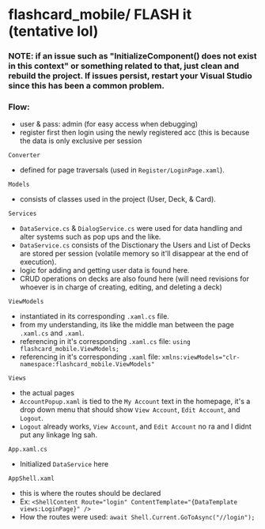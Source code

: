 # flashcard_mobile/ FLASH it (tentative lol)
### NOTE: if an issue such as "InitializeComponent() does not exist in this context" or something related to that, just clean and rebuild the project. If issues persist, restart your Visual Studio since this has been a common problem.

### Flow:
- user & pass: admin (for easy access when debugging)
- register first then login using the newly registered acc (this is because the data is only exclusive per session 

`Converter`
- defined for page traversals (used in `Register/LoginPage.xaml`).

`Models`
- consists of classes used in the project (User, Deck, & Card).

`Services`
- `DataService.cs` & `DialogService.cs` were used for data handling and alter systems such as pop ups and the like.
- `DataService.cs` consists of the Disctionary the Users and List of Decks are stored per session (volatile memory so it'll disappear at the end of execution).
- logic for adding and getting user data is found here.
- CRUD operations on decks are also found here (will need revisions for whoever is in charge of creating, editing, and deleting a deck)

`ViewModels`
- instantiated in its corresponding `.xaml.cs` file.
- from my understanding, its like the middle man between the page `.xaml.cs` and `.xaml`.
- referencing in it's corresponding `.xaml.cs` file: `using flashcard_mobile.ViewModels;`
- referencing in it's corresponding `.xaml` file: `xmlns:viewModels="clr-namespace:flashcard_mobile.ViewModels"`

`Views`
- the actual pages
- `AccountPopup.xaml` is tied to the `My Account` text in the homepage, it's a drop down menu that should show `View Account`, `Edit Account`, and `Logout`.
- `Logout` already works, `View Account`, and `Edit Account` no ra and I didnt put any linkage lng sah.

`App.xaml.cs`
- Initialized `DataService` here

`AppShell.xaml`
- this is where the routes should be declared
- Ex: `<ShellContent Route="login" ContentTemplate="{DataTemplate views:LoginPage}" />`
- How the routes were used: `await Shell.Current.GoToAsync("//login");`
